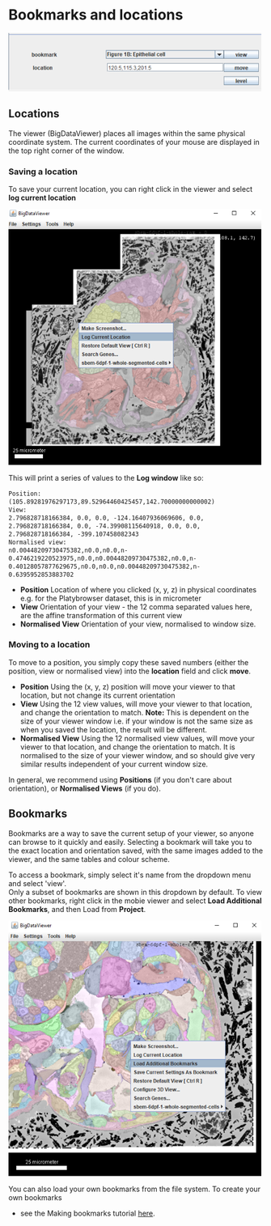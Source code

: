 # Bookmarks and locations

<img width="500" alt="image" src="./tutorial_images/bookmarkLocation.png"> 

## Locations

The viewer (BigDataViewer) places all images within the same physical coordinate system.
The current coordinates of your mouse are displayed in the top right corner of the window.

### Saving a location

To save your current location, you can right click in the viewer and select 
**log current location**

<img width="500" alt="image" src="./tutorial_images/logLocation.png"> 

This will print a series of values to the **Log window** like so:
```
Position:
(105.89281976297173,89.52964460425457,142.70000000000002)
View:
2.796828718166384, 0.0, 0.0, -124.16407936069606, 0.0, 2.796828718166384, 0.0, -74.39908115640918, 0.0, 0.0, 2.796828718166384, -399.107458082343
Normalised view:
n0.00448209730475382,n0.0,n0.0,n-0.4746219220523975,n0.0,n0.00448209730475382,n0.0,n-0.40128057877629675,n0.0,n0.0,n0.00448209730475382,n-0.6395952853883702
```

- **Position** Location of where you clicked (x, y, z) in physical coordinates e.g. for the Platybrowser dataset, this is in micrometer
- **View** Orientation of your view - the 12 comma separated values here, are the affine transformation of this current view
- **Normalised View** Orientation of your view, normalised to window size.

### Moving to a location

To move to a position, you simply copy these saved numbers (either the position, view
or normalised view) into the **location** field and click **move**.

- **Position** Using the (x, y, z) position will move your viewer to that location, but not change its current orientation
- **View**  Using the 12 view values, will move your viewer to that location, and change the orientation to match. **Note:**
This is dependent on the size of your viewer window i.e. if your window is not the same size as when you saved the location, the result will be different.
- **Normalised View** Using the 12 normalised view values, will move your viewer to that location, and change the orientation to match. It is normalised to the
size of your viewer window, and so should give very similar results independent of your current window size.

In general, we recommend using **Positions** (if you don't care about orientation), or **Normalised Views** (if you do).

## Bookmarks

Bookmarks are a way to save the current setup of your viewer, so anyone can browse to it
quickly and easily. Selecting a bookmark will take you to the exact location and orientation
saved, with the same images added to the viewer, and the same tables and colour scheme.

To access a bookmark, simply select it's name from the dropdown menu and select 'view'.  
Only a subset of bookmarks are shown in this dropdown by default. To view other bookmarks, right click
in the mobie viewer and select **Load Additional Bookmarks**, and then Load from **Project**.

<img width="500" alt="image" src="./tutorial_images/loadAdditionalBookmarks.png"> 

You can also load your own bookmarks from the file system. To create your own bookmarks 
- see the Making bookmarks tutorial [here](./bookmarks.md).

